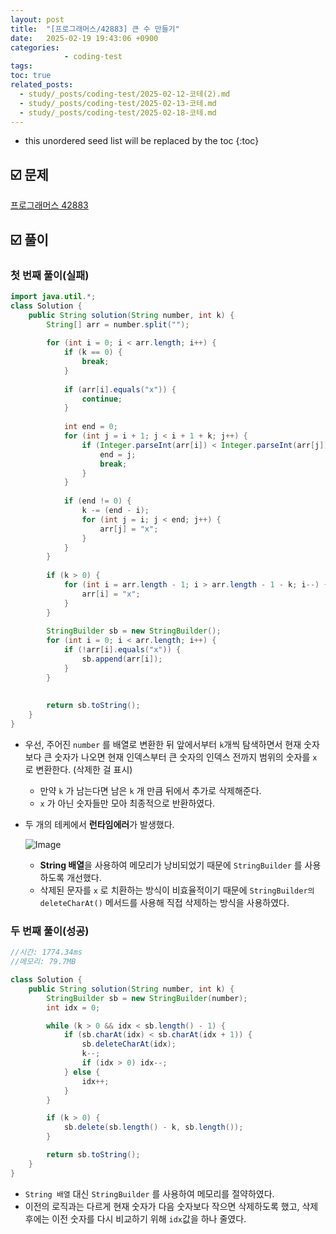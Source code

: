 ```yaml
---
layout: post
title:  "[프로그래머스/42883] 큰 수 만들기"
date:   2025-02-19 19:43:06 +0900
categories: 
            - coding-test
tags:        
toc: true
related_posts:
  - study/_posts/coding-test/2025-02-12-코테(2).md
  - study/_posts/coding-test/2025-02-13-코테.md
  - study/_posts/coding-test/2025-02-18-코테.md
---
```

* this unordered seed list will be replaced by the toc
{:toc}

## ☑️ 문제

[프로그래머스 42883](https://school.programmers.co.kr/learn/courses/30/lessons/42883)

## ☑️ 풀이

### 첫 번째 풀이(실패)

```java
import java.util.*;
class Solution {
    public String solution(String number, int k) {
        String[] arr = number.split("");
        
        for (int i = 0; i < arr.length; i++) {
            if (k == 0) {
                break;
            }
            
            if (arr[i].equals("x")) {
                continue;
            }
            
            int end = 0;
            for (int j = i + 1; j < i + 1 + k; j++) {
                if (Integer.parseInt(arr[i]) < Integer.parseInt(arr[j])) {
                    end = j;
                    break;
                }
            }
            
            if (end != 0) {
                k -= (end - i);
                for (int j = i; j < end; j++) {
                    arr[j] = "x";
                }
            }
        }
        
        if (k > 0) {
            for (int i = arr.length - 1; i > arr.length - 1 - k; i--) {
                arr[i] = "x";
            }
        }
                
        StringBuilder sb = new StringBuilder();
        for (int i = 0; i < arr.length; i++) {
            if (!arr[i].equals("x")) {
                sb.append(arr[i]);
            }
        }
        
                
        return sb.toString();
    }
}
```

- 우선, 주어진 `number` 를 배열로 변환한 뒤 앞에서부터 `k`개씩 탐색하면서 현재 숫자보다 큰 숫자가 나오면 현재 인덱스부터 큰 숫자의 인덱스 전까지 범위의 숫자를 `x` 로 변환한다. (삭제한 걸 표시)
    - 만약 `k` 가 남는다면 남은 `k` 개 만큼 뒤에서 추가로 삭제해준다.
    - `x` 가 아닌 숫자들만 모아 최종적으로 반환하였다.
- 두 개의 테케에서 **런타임에러**가 발생했다.
    
    ![Image](https://github.com/user-attachments/assets/0c00eece-28dd-4b05-831a-7e06c1296e5f)
    
    - **String 배열**을 사용하여 메모리가 낭비되었기 때문에 `StringBuilder` 를 사용하도록 개선했다.
    - 삭제된 문자를 `x` 로 치환하는 방식이 비효율적이기 때문에 `StringBuilder의 deleteCharAt()` 메서드를 사용해 직접 삭제하는 방식을 사용하였다.

### 두 번째 풀이(성공)

```java
//시간: 1774.34ms
//메모리: 79.7MB

class Solution {
    public String solution(String number, int k) {
        StringBuilder sb = new StringBuilder(number);
        int idx = 0;

        while (k > 0 && idx < sb.length() - 1) {
            if (sb.charAt(idx) < sb.charAt(idx + 1)) {
                sb.deleteCharAt(idx);
                k--;
                if (idx > 0) idx--;
            } else {
                idx++;
            }
        }

        if (k > 0) {
            sb.delete(sb.length() - k, sb.length());
        }

        return sb.toString();
    }
}
```

- `String 배열` 대신 `StringBuilder` 를 사용하여 메모리를 절약하였다.
- 이전의 로직과는 다르게 현재 숫자가 다음 숫자보다 작으면 삭제하도록 했고, 삭제 후에는 이전 숫자를 다시 비교하기 위해 `idx`값을 하나 줄였다.